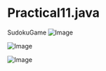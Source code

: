 # Practical11.java
SudokuGame
![Image](https://github.com/user-attachments/assets/ac5b91bf-9277-4af9-a58f-fdb85bb4df51)

![Image](https://github.com/user-attachments/assets/4417c494-5384-43b1-8d04-4ec2f95fabd0)

![Image](https://github.com/user-attachments/assets/e9f4812e-28d9-4510-988a-05a68f9605fa)
